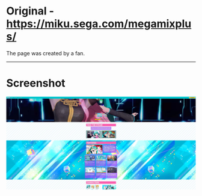# Original - https://miku.sega.com/megamixplus/

The page was created by a fan.
<hr>
<h1>Screenshot</h1>
<img src="ss.JPG">
